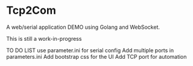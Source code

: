 # Tcp2Com

A web/serial application DEMO using Golang and WebSocket.

This is still a work-in-progress

TO DO LIST
use parameter.ini for serial config
Add multiple ports in parameters.ini
Add bootstrap css for the UI
Add TCP port for automation
